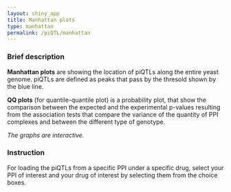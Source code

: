 ```yaml
---
layout: shiny_app
title: Manhattan plots
type: manhattan
permalink: /piQTL/manhattan
---
```

### Brief description
__Manhattan plots__ are showing the location of piQTLs along the entire yeast genome. 
piQTLs are defined as peaks that pass by the thresold shown by the blue line. 

__QQ plots__ (for quantile-quantile plot) is a probability plot, that show the comparison between the expected and the experimental p-values resulting from the association tests that compare the variance of the quantity of PPI complexes and between the different type of genotype.

*The graphs are interactive.*


### Instruction
For loading the piQTLs from a specific PPI under a specific drug, select your PPI of interest and your drug of interest by selecting them from the choice boxes. 